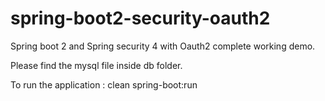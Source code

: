 # spring-boot2-security-oauth2
Spring boot 2 and Spring security 4 with Oauth2 complete working demo.

Please find the mysql file inside db folder. 

To run the application : clean spring-boot:run
